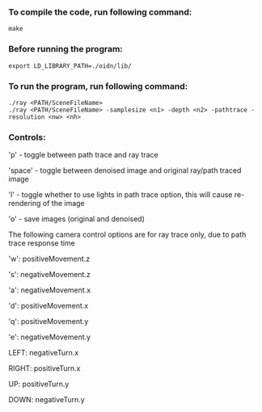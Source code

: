 ### To compile the code, run following command:
```
make
```
### Before running the program:
```
export LD_LIBRARY_PATH=./oidn/lib/
```

### To run the program, run following command:
```
./ray <PATH/SceneFileName>
./ray <PATH/SceneFileName> -samplesize <n1> -depth <n2> -pathtrace -resolution <nw> <nh>
```
### Controls:

'p' - toggle between path trace and ray trace

'space' - toggle between denoised image and original ray/path traced image

'l' - toggle whether to use lights in path trace option, this will cause re-rendering of the image

'o' - save images (original and denoised)

The following camera control options are for ray trace only, due to path trace response time

'w': positiveMovement.z

's': negativeMovement.z

'a': negativeMovement.x

'd': positiveMovement.x

'q': positiveMovement.y

'e': negativeMovement.y  

LEFT:  negativeTurn.x

RIGHT: positiveTurn.x

UP:    positiveTurn.y

DOWN:  negativeTurn.y
